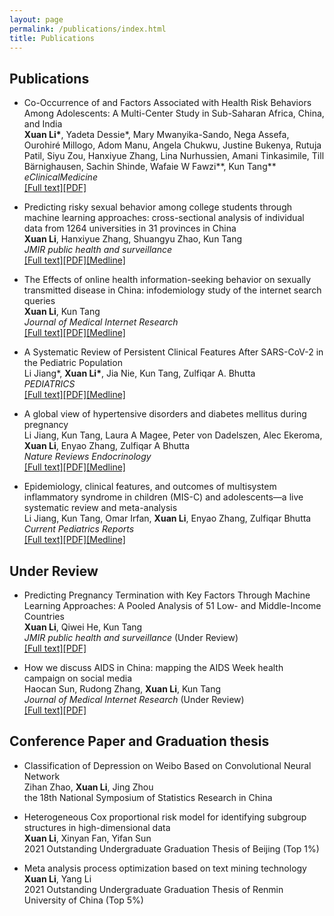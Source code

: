 ```yaml
---
layout: page
permalink: /publications/index.html
title: Publications
---
```


## Publications

- Co-Occurrence of and Factors Associated with Health Risk Behaviors Among Adolescents: A Multi-Center Study in Sub-Saharan Africa, China, and India<br>**Xuan Li\***, Yadeta Dessie\*, Mary Mwanyika-Sando, Nega Assefa, Ourohiré Millogo, Adom Manu, Angela Chukwu, Justine Bukenya, Rutuja Patil, Siyu Zou, Hanxiyue Zhang, Lina Nurhussien, Amani Tinkasimile, Till Bärnighausen, Sachin Shinde, Wafaie W Fawzi\*\*, Kun Tang\*\*<br>*eClinicalMedicine*<br>[[Full text]](https://www.thelancet.com/journals/eclinm/article/PIIS2589-5370(24)00104-4/fulltext)[[PDF]](https://www.thelancet.com/action/showPdf?pii=S2589-5370%2824%2900104-4)

- Predicting risky sexual behavior among college students through machine learning approaches: cross-sectional analysis of individual data from 1264 universities in 31 provinces in China
<br>**Xuan Li**, Hanxiyue Zhang, Shuangyu Zhao, Kun Tang<br>*JMIR public health and surveillance*<br>[[Full text]](https://pubmed.ncbi.nlm.nih.gov/36696166/)[[PDF]](https://publichealth.jmir.org/2023/1/e41162/PDF)[[Medline]](https://pubmed.ncbi.nlm.nih.gov/36696166/)

- The Effects of online health information-seeking behavior on sexually transmitted disease in China: infodemiology study of the internet search queries<br>**Xuan Li**, Kun Tang<br>*Journal of Medical Internet Research*<br>[[Full text]](https://www.jmir.org/2023/1/e43046)[[PDF]](https://www.jmir.org/2023/1/e43046/PDF)[[Medline]](https://pubmed.ncbi.nlm.nih.gov/37171864/)

- A Systematic Review of Persistent Clinical Features After SARS-CoV-2 in the Pediatric Population<br>Li Jiang\*, **Xuan Li\***, Jia Nie, Kun Tang, Zulfiqar A. Bhutta<br>*PEDIATRICS*<br>[[Full text]](https://publications.aap.org/pediatrics/article/doi/10.1542/peds.2022-060351/192816)[[PDF]](https://watermark.silverchair.com/peds.2022-060351.pdf?token=AQECAHi208BE49Ooan9kkhW_Ercy7Dm3ZL_9Cf3qfKAc485ysgAAAzwwggM4BgkqhkiG9w0BBwagggMpMIIDJQIBADCCAx4GCSqGSIb3DQEHATAeBglghkgBZQMEAS4wEQQM_VsESI1D3_yUI8dBAgEQgIIC70vbal_0oR3e7mGfxmqY__FvWwpuFNxZ1RMDihdfYo5AzxUEaWX8Oz2PNm8GvjQUTK36yqUjlO0qEBUBCfqb_dPZCUsCNxVOwm95F1x1bGxFchu2jMh-xAiti4o_HHxKiReMDMx0LJ8kAxR8m98kPzmbyu9_PjMaQXE6kye6_L2Wq8sEGrZtirvUZsDubQ_1lkk72USMuNujnls4vYUxKDuKG66JcxtSDK_EHQsn5y4aw08CJ2yJRxr9AHGIRt9jVgmrpxRAZvBhV6k17ZyCibP4iYv8lRXjpkRHBL9kFXumOyl32J6BUvyV_CyNg74JHBFtoO9eUOdoZKQWzEFCYHC8M1qGhcd0k-genrhJaEXUC1YnWLI0q_mz3T5Ozt7yUUrXXOrWevsL0rAqZcSX07bVTuig2Y1B2pT8H_SuGuXq5B7G6nkEZdUbJ7l3NEvcSUfGveEXv8KugsvyQyV3BFZO-BB_h3ukM9zMm42XSUnvN2LQiEwPQcN0j0NM3VPg7TKlULliDCEFsZWom3dJryY2IgkiwgEfHiaSqWeiGZg3aLSzC1La70RYjLW8Ts8L7uiCgufNZ_Des855rRJ4b5y6mqkrL4mKusvFEjeRFSUvD23xaWEtH70z4QJUWFazBgDdPaH9NInFKe7y9qvAnwqMlMLHqaoa6qLbr8O-tqGTcgtyl8mfXevCV5Fh-ZpRQNk4LeoiV10cjluX3nub_PCxznPZYMgN03zB5v9Y_QiUKU6kh7X8RMpL6Kj-Z73ixEp4_QShOBqHZLryNrjeadUI_WJzqLJmxwWCSZ1KOwCRP9GslxpSahfzcikfcIXQVO2MfhPgxYTOp43qgN52t_0rW6PQBvZjoew9rYx2mcf9L8WbB5GljEky2lwoDAIpiLwzvgq_O_Gbz8zRv5VcrjYZCP4OvPMiE6KAjGZsnEJJjRYQiAVrG390eKf-B2i_-RmJIFK08r3XLbS2SLOzu6XyI5a2B1Uu5IibhfnM7TM)[[Medline]](https://pubmed.ncbi.nlm.nih.gov/37476923/)

- A global view of hypertensive disorders and diabetes mellitus during pregnancy<br>Li Jiang, Kun Tang, Laura A Magee, Peter von Dadelszen, Alec Ekeroma, **Xuan Li**, Enyao Zhang, Zulfiqar A Bhutta<br>*Nature Reviews Endocrinology*<br>[[Full text]](https://www.nature.com/articles/s41574-022-00734-y)[[PDF]](https://www.nature.com/articles/s41574-022-00734-y.pdf)[[Medline]](https://pubmed.ncbi.nlm.nih.gov/36109676/)

- Epidemiology, clinical features, and outcomes of multisystem inflammatory syndrome in children (MIS-C) and adolescents—a live systematic review and meta-analysis<br>Li Jiang, Kun Tang, Omar Irfan, **Xuan Li**, Enyao Zhang, Zulfiqar Bhutta<br>*Current Pediatrics Reports*<br>[[Full text]](https://www.ncbi.nlm.nih.gov/pmc/articles/PMC9072767/)[[PDF]](https://www.ncbi.nlm.nih.gov/pmc/articles/PMC9072767/pdf/40124_2022_Article_264.pdf)[[Medline]](https://pubmed.ncbi.nlm.nih.gov/35540721/)

## Under Review

- Predicting Pregnancy Termination with Key Factors Through Machine Learning Approaches: A Pooled Analysis of 51 Low- and Middle-Income Countries<br>**Xuan Li**, Qiwei He, Kun Tang<br>*JMIR public health and surveillance* (Under Review)<br>[[Full text]](https://papers.ssrn.com/sol3/papers.cfm?abstract_id=4445182)[[PDF]](https://deliverypdf.ssrn.com/delivery.php?ID=321102020088080126080091103016099069053063020068087078105043108056112043023124122106089089053081007020027088103055070108091071093015006007068118003102106069006126087024061073047026053118006051010055048084020038013005105002100023117000086068090072090115019127125071089071024031026017097097017&EXT=pdf&INDEX=TRUE)

- How we discuss AIDS in China: mapping the AIDS Week health campaign on social media<br>Haocan Sun, Rudong Zhang, **Xuan Li**, Kun Tang<br>*Journal of Medical Internet Research* (Under Review)<br>[[Full text]](https://preprints.jmir.org/preprint/49004)[[PDF]](https://s3.ca-central-1.amazonaws.com/assets.jmir.org/assets/preprints/preprint-49004-submitted.pdf)


## Conference Paper and Graduation thesis
- Classification of Depression on Weibo Based on Convolutional Neural Network<br>Zihan Zhao, **Xuan Li**, Jing Zhou<br>the 18th National Symposium of Statistics Research in China

- Heterogeneous Cox proportional risk model for identifying subgroup structures in high-dimensional data<br>**Xuan Li**, Xinyan Fan, Yifan Sun<br>2021 Outstanding Undergraduate Graduation Thesis of Beijing (Top 1%)

- Meta analysis process optimization based on text mining technology<br>**Xuan Li**, Yang Li<br>2021 Outstanding Undergraduate Graduation Thesis of Renmin University of China (Top 5%)
